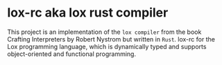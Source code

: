 # lox-rc aka lox rust compiler
This project is an implementation of the `lox compiler` from the book Crafting Interpreters by Robert Nystrom but written in `Rust`. lox-rc for the Lox programming language, which is dynamically typed and supports object-oriented and functional programming.


